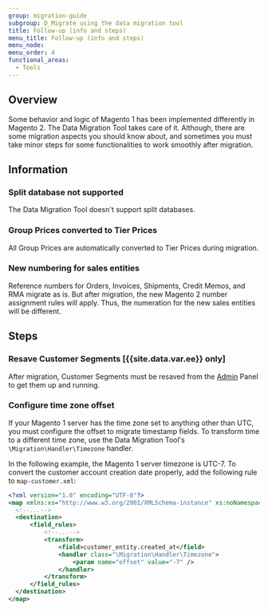 ```yaml
---
group: migration-guide
subgroup: D_Migrate using the data migration tool
title: Follow-up (info and steps)
menu_title: Follow-up (info and steps)
menu_node:
menu_order: 4
functional_areas:
  - Tools
---
```


## Overview

Some behavior and logic of Magento 1 has been implemented differently in Magento 2. The Data Migration Tool takes care of it. Although, there are some migration aspects you should know about, and sometimes you must take minor steps for some functionalities to work smoothly after migration.

## Information

### Split database not supported

The Data Migration Tool doesn't support split databases.

### Group Prices converted to Tier Prices

All Group Prices are automatically converted to Tier Prices during migration.

### New numbering for sales entities

Reference numbers for Orders, Invoices, Shipments, Credit Memos, and RMA migrate as is. But after migration, the new Magento 2 number assignment rules will apply. Thus, the numeration for the new sales entities will be different.

## Steps

### Resave Customer Segments [{{site.data.var.ee}} only]

After migration, Customer Segments must be resaved from the [Admin](https://glossary.magento.com/Admin) Panel to get them up and running.

### Configure time zone offset

If your Magento 1 server has the time zone set to anything other than UTC, you must configure the offset to migrate timestamp fields. To transform time to a different time zone, use the Data Migration Tool's `\Migration\Handler\Timezone` handler.

In the following example, the Magento 1 server timezone is UTC-7. To convert the customer account creation date properly, add the following rule to `map-customer.xml`:

```xml
<?xml version="1.0" encoding="UTF-8"?>
<map xmlns:xs="http://www.w3.org/2001/XMLSchema-instance" xs:noNamespaceSchemaLocation="../map.xsd">
  <!--...-->
  <destination>
      <field_rules>
          <!--...-->
          <transform>
              <field>customer_entity.created_at</field>
              <handler class="\Migration\Handler\Timezone">
                  <param name="offset" value="-7" />
              </handler>
          </transform>
      </field_rules>
  </destination>
</map>
```
